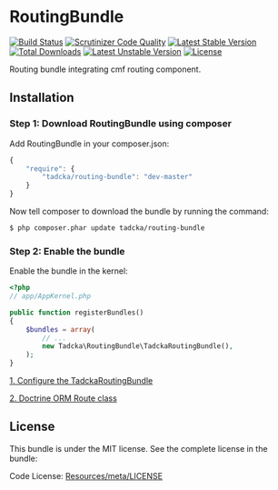 RoutingBundle
=============

[![Build Status](https://scrutinizer-ci.com/g/tadcka/RoutingBundle/badges/build.png?b=master)](https://scrutinizer-ci.com/g/tadcka/RoutingBundle/build-status/master)
[![Scrutinizer Code Quality](https://scrutinizer-ci.com/g/tadcka/RoutingBundle/badges/quality-score.png?b=master)](https://scrutinizer-ci.com/g/tadcka/RoutingBundle/?branch=master)
[![Latest Stable Version](https://poser.pugx.org/tadcka/routing-bundle/v/stable.svg)](https://packagist.org/packages/tadcka/routing-bundle) [![Total Downloads](https://poser.pugx.org/tadcka/routing-bundle/downloads.svg)](https://packagist.org/packages/tadcka/routing-bundle) [![Latest Unstable Version](https://poser.pugx.org/tadcka/routing-bundle/v/unstable.svg)](https://packagist.org/packages/tadcka/routing-bundle) [![License](https://poser.pugx.org/tadcka/routing-bundle/license.svg)](https://packagist.org/packages/tadcka/routing-bundle)

Routing bundle integrating cmf routing component.

## Installation

### Step 1: Download RoutingBundle using composer

Add RoutingBundle in your composer.json:

```js
{
    "require": {
        "tadcka/routing-bundle": "dev-master"
    }
}
```

Now tell composer to download the bundle by running the command:

``` bash
$ php composer.phar update tadcka/routing-bundle
```

### Step 2: Enable the bundle

Enable the bundle in the kernel:

``` php
<?php
// app/AppKernel.php

public function registerBundles()
{
    $bundles = array(
        // ...
        new Tadcka\RoutingBundle\TadckaRoutingBundle(),
    );
}
```

[1. Configure the TadckaRoutingBundle](https://github.com/tadcka/RoutingBundle/blob/master/Resources/doc/Config.md)

[2. Doctrine ORM Route class](https://github.com/tadcka/RoutingBundle/blob/master/Resources/doc/ORM.md)

License
-------

This bundle is under the MIT license. See the complete license in the bundle:

Code License:
[Resources/meta/LICENSE](https://github.com/tadcka/RoutingBundle/blob/master/Resources/meta/LICENSE)

